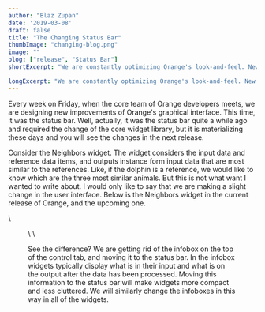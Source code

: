 ```yaml
---
author: "Blaz Zupan"
date: '2019-03-08'
draft: false
title: "The Changing Status Bar"
thumbImage: "changing-blog.png"
image: ""
blog: ["release", "Status Bar"]
shortExcerpt: "We are constantly optimizing Orange's look-and-feel. New features in the status bar will simplify the user interface."

longExcerpt: "We are constantly optimizing Orange's look-and-feel. New features in the status bar will simplify the user interface. We are getting rid of the infobox on the top of the control tab, and moving it to the status bar."
---
```


Every week on Friday, when the core team of Orange developers meets, we are designing new improvements of Orange's graphical interface. This time, it was the status bar. Well, actually, it was the status bar quite a while ago and required the change of the core widget library, but it is materializing these days and you will see the changes in the next release.

Consider the Neighbors widget. The widget considers the input data and reference data items, and outputs instance form input data that are most similar to the references. Like, if the dolphin is a reference, we would like to know which are the three most similar animals. But this is not what want I wanted to write about. I would only like to say that we are making a slight change in the user interface. Below is the Neighbors widget in the current release of Orange, and the upcoming one.



\


<Figure src="changing-status-bar.png" width="70%"/>
\
\


See the difference? We are getting rid of the infobox on the top of the control tab, and moving it to the status bar. In the infobox widgets typically display what is in their input and what is on the output after the data has been processed. Moving this information to the status bar will make widgets more compact and less cluttered. We will similarly change the infoboxes in this way in all of the widgets.
